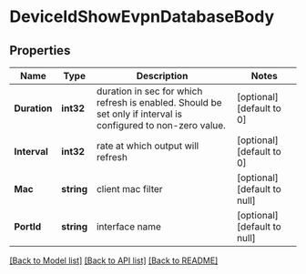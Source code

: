 # DeviceIdShowEvpnDatabaseBody

## Properties
Name | Type | Description | Notes
------------ | ------------- | ------------- | -------------
**Duration** | **int32** | duration in sec for which refresh is enabled. Should be set only if interval is configured to non-zero value. | [optional] [default to 0]
**Interval** | **int32** | rate at which output will refresh | [optional] [default to 0]
**Mac** | **string** | client mac filter | [optional] [default to null]
**PortId** | **string** | interface name | [optional] [default to null]

[[Back to Model list]](../README.md#documentation-for-models) [[Back to API list]](../README.md#documentation-for-api-endpoints) [[Back to README]](../README.md)


